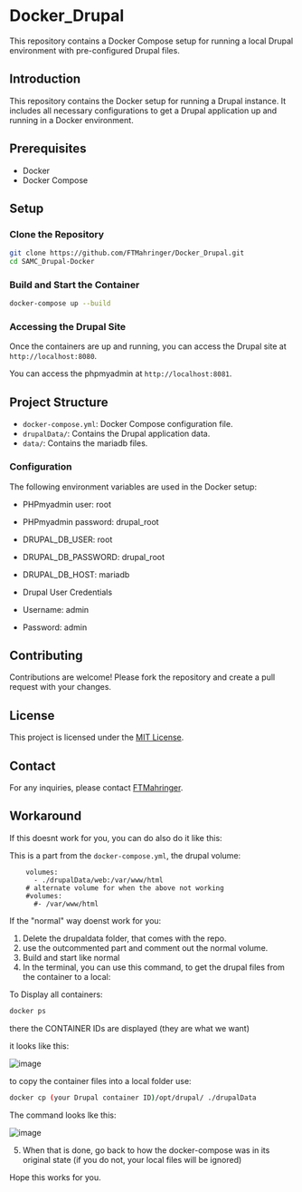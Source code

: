 # Docker_Drupal

This repository contains a Docker Compose setup for running a local Drupal environment with pre-configured Drupal files.

## Introduction
This repository contains the Docker setup for running a Drupal instance. It includes all necessary configurations to get a Drupal application up and running in a Docker environment.

## Prerequisites
- Docker
- Docker Compose

## Setup

### Clone the Repository
```sh
git clone https://github.com/FTMahringer/Docker_Drupal.git
cd SAMC_Drupal-Docker
```

### Build and Start the Container
```sh
docker-compose up --build
```

### Accessing the Drupal Site
Once the containers are up and running, you can access the Drupal site at `http://localhost:8080`.

You can access the phpmyadmin at `http://localhost:8081`.

## Project Structure
- `docker-compose.yml`: Docker Compose configuration file.
- `drupalData/`: Contains the Drupal application data.
- `data/`: Contains the mariadb files.

### Configuration
The following environment variables are used in the Docker setup:
- PHPmyadmin user: root
- PHPmyadmin password: drupal_root

- DRUPAL_DB_USER: root
- DRUPAL_DB_PASSWORD: drupal_root
- DRUPAL_DB_HOST: mariadb
- Drupal User Credentials

- Username: admin
- Password: admin


## Contributing
Contributions are welcome! Please fork the repository and create a pull request with your changes.

## License
This project is licensed under the [MIT License](LICENSE).

## Contact
For any inquiries, please contact [FTMahringer](https://github.com/FTMahringer).


## Workaround

If this doesnt work for you, you can do also do it like this:

This is a part from the `docker-compose.yml`, the drupal volume:
```
    volumes:
      - ./drupalData/web:/var/www/html
    # alternate volume for when the above not working
    #volumes:
      #- /var/www/html
```
If the "normal" way doenst work for you:
1. Delete the drupaldata folder, that comes with the repo.
2. use the outcommented part and comment out the normal volume.
3. Build and start like normal
4. In the terminal, you can use this command, to get the drupal files from the container to a local:

To Display all containers:
```sh
docker ps  
```
there the CONTAINER IDs are displayed (they are what we want)

it looks like this:

![image](https://github.com/user-attachments/assets/e31b8c9b-7b62-4881-a236-d610e57c57c7)


to copy the container files into a local folder use:
```sh
docker cp (your Drupal container ID)/opt/drupal/ ./drupalData
```
The command looks lke this:

![image](https://github.com/user-attachments/assets/2d64ea6a-a4ca-4ceb-adc4-6ea210d2dfb9)

5. When that is done, go back to how the docker-compose was in its original state (if you do not, your local files will be ignored)

Hope this works for you.
